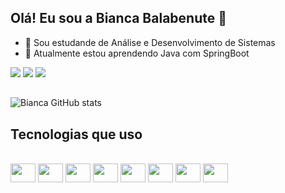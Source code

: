 ## Olá! Eu sou a Bianca Balabenute 👋

- 🔭 Sou estudande de Análise e Desenvolvimento de Sistemas
- 🌱 Atualmente estou aprendendo Java com SpringBoot

<div>
<a href="https://www.instagram.com/bianca_balabenute/" ><img src="https://img.shields.io/badge/Instagram-E4405F?style=for-the-badge&logo=instagram&logoColor=white"></a>
  <a href="https://www.linkedin.com/in/bianca-balabenute-1ba005163/"><img src="https://img.shields.io/badge/LinkedIn-0077B5?style=for-the-badge&logo=linkedin&logoColor=white"></a>
  <a href="mailto:balabenute.bianca@gmail.com"><img src="https://img.shields.io/badge/Gmail-D14836?style=for-the-badge&logo=gmail&logoColor=white"></a>
</div>

##

![Bianca GitHub stats](https://github-readme-stats.vercel.app/api?username=biancabalabenute&show_icons=true&theme=dracula)

## Tecnologias que uso

<div style="display: inline-block;"><br>
    <img height="30" width="40" src="https://cdn.jsdelivr.net/gh/devicons/devicon/icons/html5/html5-original.svg" />
    <img height="30" width="40" src="https://cdn.jsdelivr.net/gh/devicons/devicon/icons/css3/css3-original.svg" />
    <img height="30" width="40" src="https://cdn.jsdelivr.net/gh/devicons/devicon/icons/javascript/javascript-original.svg" />
    <img height="30" width="40" src="https://cdn.jsdelivr.net/gh/devicons/devicon/icons/csharp/csharp-original.svg" />
    <img height="30" width="40" src="https://cdn.jsdelivr.net/gh/devicons/devicon/icons/java/java-original.svg" />
    <img height="30" width="40" src="https://cdn.jsdelivr.net/gh/devicons/devicon/icons/postgresql/postgresql-original.svg" />
    <img height="30" width="40" src="https://cdn.jsdelivr.net/gh/devicons/devicon/icons/spring/spring-original.svg" />
    <img height="30" width="40" src="https://cdn.jsdelivr.net/gh/devicons/devicon/icons/mysql/mysql-original.svg" />
</div>
  
